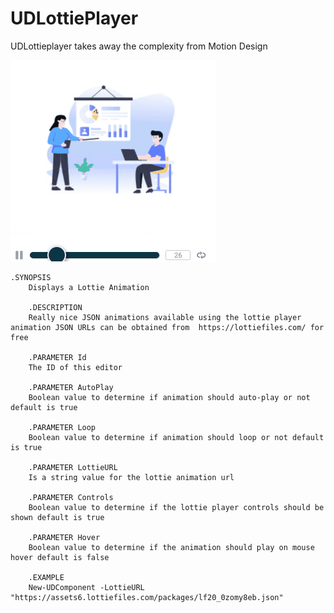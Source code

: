 # UDLottiePlayer
UDLottieplayer takes away the complexity from Motion Design

![Demo of component](/UDLottiePlayer/UDLottiePlayer.gif?raw=true "Demo of component")

```
.SYNOPSIS
    Displays a Lottie Animation 
    
    .DESCRIPTION
    Really nice JSON animations available using the lottie player animation JSON URLs can be obtained from  https://lottiefiles.com/ for free
    
    .PARAMETER Id
    The ID of this editor

    .PARAMETER AutoPlay
    Boolean value to determine if animation should auto-play or not default is true

    .PARAMETER Loop
    Boolean value to determine if animation should loop or not default is true

    .PARAMETER LottieURL
    Is a string value for the lottie animation url 

    .PARAMETER Controls
    Boolean value to determine if the lottie player controls should be shown default is true

    .PARAMETER Hover
    Boolean value to determine if the animation should play on mouse hover default is false

    .EXAMPLE
    New-UDComponent -LottieURL "https://assets6.lottiefiles.com/packages/lf20_0zomy8eb.json"
```
